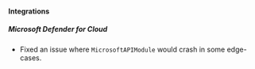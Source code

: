 
#### Integrations
##### Microsoft Defender for Cloud
- Fixed an issue where `MicrosoftAPIModule` would crash in some edge-cases.
